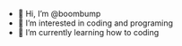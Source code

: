 - 👋 Hi, I’m @boombump
- 👀 I’m interested in coding and programing 
- 🌱 I’m currently learning how to coding

<!---
boombump/boombump is a ✨ special ✨ repository because its `README.md` (this file) appears on your GitHub profile.
You can click the Preview link to take a look at your changes.
--->
